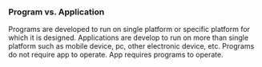 ### Program vs. Application

Programs are developed to run on single platform or specific platform for which it is designed. Applications are develop to run on more than single platform such as mobile device, pc, other electronic device, etc. Programs do not require app to operate. App requires programs to operate.